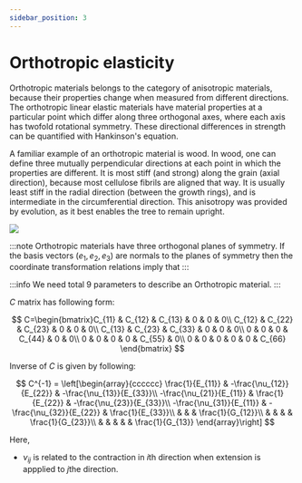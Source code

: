 ```yaml
---
sidebar_position: 3
---
```


# Orthotropic elasticity

Orthotropic materials belongs to the category of anisotropic materials, because their properties change when measured from different directions. The orthotropic linear elastic materials have material properties at a particular point which differ along three orthogonal axes, where each axis has twofold rotational symmetry. These directional differences in strength can be quantified with Hankinson's equation.

A familiar example of an orthotropic material is wood. In wood, one can define three mutually perpendicular directions at each point in which the properties are different. It is most stiff (and strong) along the grain (axial direction), because most cellulose fibrils are aligned that way. It is usually least stiff in the radial direction (between the growth rings), and is intermediate in the circumferential direction. This anisotropy was provided by evolution, as it best enables the tree to remain upright.

![](https://upload.wikimedia.org/wikipedia/commons/0/0b/Taxus_wood.jpg)

:::note
Orthotropic materials have three orthogonal planes of symmetry. If the basis vectors $(e_{1},e_{2},e_{3})$ are normals to the planes of symmetry then the coordinate transformation relations imply that
:::

:::info
We need total 9 parameters to describe an Orthotropic material.
:::

$C$ matrix has following form:

$$
C=\begin{bmatrix}C_{11} & C_{12} & C_{13} & 0 & 0 & 0\\
C_{12} & C_{22} & C_{23} & 0 & 0 & 0\\
C_{13} & C_{23} & C_{33} & 0 & 0 & 0\\
0 & 0 & 0 & C_{44} & 0 & 0\\
0 & 0 & 0 & 0 & C_{55} & 0\\
0 & 0 & 0 & 0 & 0 & C_{66}
\end{bmatrix}
$$

Inverse of $C$ is given by following:

$$
C^{-1} = \left[\begin{array}{cccccc}
\frac{1}{E_{11}} & -\frac{\nu_{12}}{E_{22}} & -\frac{\nu_{13}}{E_{33}}\\
-\frac{\nu_{21}}{E_{11}} & \frac{1}{E_{22}} & -\frac{\nu_{23}}{E_{33}}\\
-\frac{\nu_{31}}{E_{11}} & -\frac{\nu_{32}}{E_{22}} & \frac{1}{E_{33}}\\
& & & \frac{1}{G_{12}}\\
& & & & \frac{1}{G_{23}}\\
& & & & & \frac{1}{G_{13}}
\end{array}\right]
$$

Here,

- $\nu_{ij}$ is related to the contraction in $i$th direction when extension is appplied to $j$the direction.
